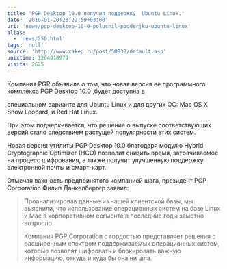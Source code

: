 ```yaml
---
title: 'PGP Desktop 10.0 получил поддержку  Ubuntu Linux.'
date: '2010-01-20T23:22:59+03:00'
uri: 'news/pgp-desktop-10-0-poluchil-podderjku-ubuntu-linux'
alias: 
  - 'news/250.html'
tags: 'null'
source: 'http://www.xakep.ru/post/50832/default.asp'
unixtime: 1264018979
visits: 2625
---
```

Компания PGP объявила о том, что новая версия ее программного комплекса PGP Desktop 10.0 ,будет доступна в

специальном варианте для Ubuntu Linux и для других ОС: Mac OS X Snow Leopard, и Red Hat Linux.

При этом подчеркивается, что решение о выпуске соответствующих версий стало следствием растущей популярности этих систем.

Новая версия утилиты PGP Desktop 10.0 благодаря модулю Hybrid Cryptographic Optimizer (HCO) позволит снизить время, затрачиваемое на процесс шифрования, а также получит улучшенную поддержку электронной почты и смарт-карт.

Отмечая важность предпринятого компанией шага, президент PGP Corporation Филип Данкелбергер заявил:

> Проанализировав данные из нашей клиентской базы, мы выяснили, что использование операционных систем на базе Linux и Mac в корпоративном сегменте в последние годы заметно возросло.
> 
> Компания PGP Corporation с гордостью представляет решения с расширенным спектром поддерживаемых операционных систем, которые позволят шифровать и блокировать важную информацию, откуда и куда бы она ни шла.
